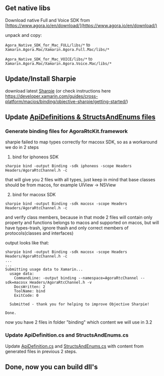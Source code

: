 ## Get native libs

Download native Full and Voice SDK from [https://www.agora.io/en/download/](https://www.agora.io/en/download/)

unpack and copy:

`Agora_Native_SDK_for_Mac_FULL/libs/*` to `Xamarin.Agora.Mac/Xamarin.Agora.Full.Mac/libs/*`

`Agora_Native_SDK_for_Mac_VOICE/libs/*` to `Xamarin.Agora.Mac/Xamarin.Agora.Voice.Mac/libs/*`

## Update/Install Sharpie

download latest [Sharpie](https://download.xamarin.com/objective-sharpie/ObjectiveSharpie.pkg) (or check instructions here https://developer.xamarin.com/guides/cross-platform/macios/binding/objective-sharpie/getting-started/)

## Update [ApiDefinitions & StructsAndEnums files](https://docs.microsoft.com/en-us/xamarin/cross-platform/macios/binding/objective-sharpie/platform/apidefinitions-structsandenums)

### Generate binding files for AgoraRtcKit.framework
sharpie failed to map types correctly for macosx SDK, so as a workaround we do in 2 steps

1) bind for iphoneos SDK
```
sharpie bind -output Binding -sdk iphoneos -scope Headers Headers/AgoraRtcChannel.h -c
```

that will give you 2 files with all types, just keep in mind that base classes should be from macos, for example UIView -> NSView

2) bind for macosx SDK
```
sharpie bind -output Binding -sdk macosx -scope Headers Headers/AgoraRtcChannel.h -c
```

and verify class members, because in that mode 2 files will contain only property and functions belongs to macos and supported on macos, but will have types-trash, ignore thash and only correct members of protocols(classes and interfaces)

output looks like that:
```
sharpie bind -output Binding -sdk macosx -scope Headers Headers/AgoraRtcChannel.h -c
...
...
Submitting usage data to Xamarin...
  usage data:
    CommandLine: -output binding --namespace=AgoraRtcChannel --sdk=macosx Headers/AgoraRtcChannel.h -v
    DocsWritten: 2
    ToolName: bind
    ExitCode: 0

  Submitted - thank you for helping to improve Objective Sharpie!

Done.
```
now you have 2 files in folder "binding" which content we will use in 3.2

### Update ApiDefinition.cs and StructsAndEnums.cs

Update [ApiDefinition.cs](ApiDefinition.cs) and [StructsAndEnums.cs](StructsAndEnums.cs) with content from generated files in previous 2 steps.

## Done, now you can build dll's
